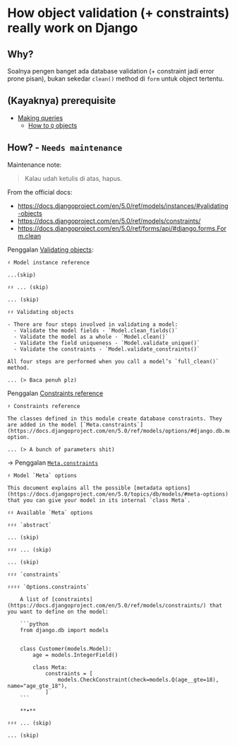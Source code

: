 # How object validation (+ constraints) really work on Django

## Why?

Soalnya pengen banget ada database validation (+ constraint jadi error prone pisan), bukan sekedar `clean()` method di `form` untuk object tertentu.

## (Kayaknya) prerequisite

- [Making queries](../Django—Documentation/2_Database/2_Making-queries.md)
  - [How to `Q` objects](how-to-Q-objects.md)

## How? - `Needs maintenance`

Maintenance note:
> Kalau udah ketulis di atas, hapus.

From the official docs:
- https://docs.djangoproject.com/en/5.0/ref/models/instances/#validating-objects
- https://docs.djangoproject.com/en/5.0/ref/models/constraints/
- https://docs.djangoproject.com/en/5.0/ref/forms/api/#django.forms.Form.clean

Penggalan [Validating objects](https://docs.djangoproject.com/en/5.0/ref/models/instances/#validating-objects):

```{note}
♯ Model instance reference

...(skip)

♯♯ ... (skip)

... (skip)

♯♯ Validating objects

- There are four steps involved in validating a model:
  - Validate the model fields - `Model.clean_fields()`
  - Validate the model as a whole - `Model.clean()`
  - Validate the field uniqueness - `Model.validate_unique()`
  - Validate the constraints - `Model.validate_constraints()`

All four steps are performed when you call a model’s `full_clean()` method.

... (> Baca penuh plz)
```

Penggalan [Constraints reference](https://docs.djangoproject.com/en/5.0/ref/models/constraints/)

```{note}
♯ Constraints reference

The classes defined in this module create database constraints. They are added in the model [`Meta.constraints`](https://docs.djangoproject.com/en/5.0/ref/models/options/#django.db.models.Options.constraints) option.

... (> A bunch of parameters shit)
```

-> Penggalan [`Meta.constraints`](https://docs.djangoproject.com/en/5.0/ref/models/options/#django.db.models.Options.constraints)

```{note}
♯ Model `Meta` options

This document explains all the possible [metadata options](https://docs.djangoproject.com/en/5.0/topics/db/models/#meta-options) that you can give your model in its internal `class Meta`.

♯♯ Available `Meta` options

♯♯♯ `abstract`

... (skip)

♯♯♯ ... (skip)

... (skip)

♯♯♯ `constraints`

♯♯♯♯ `Options.constraints`

    A list of [constraints](https://docs.djangoproject.com/en/5.0/ref/models/constraints/) that you want to define on the model:

    ```python
    from django.db import models


    class Customer(models.Model):
        age = models.IntegerField()

        class Meta:
            constraints = [
                models.CheckConstraint(check=models.Q(age__gte=18), name="age_gte_18"),
            ]
    ```

    **•**

♯♯♯ ... (skip)

... (skip)

```
